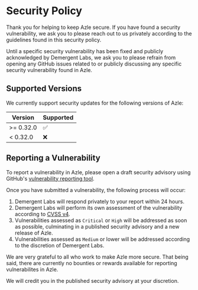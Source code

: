 # Security Policy

Thank you for helping to keep Azle secure. If you have found a security vulnerability, we ask you to please reach out to us privately according to the guidelines found in this security policy.

Until a specific security vulnerability has been fixed and publicly acknowledged by Demergent Labs, we ask you to please refrain from opening any GitHub issues related to or publicly discussing any specific security vulnerability found in Azle.

## Supported Versions

We currently support security updates for the following versions of Azle:

| Version | Supported          |
| ------- | ------------------ |
| >= 0.32.0   | :white_check_mark: |
| < 0.32.0   | :x:                |

## Reporting a Vulnerability

To report a vulnerability in Azle, please open a draft security advisory using GitHub's [vulnerability reporting tool](https://github.com/demergent-labs/azle/security/advisories/new).

Once you have submitted a vulnerability, the following process will occur:

1. Demergent Labs will respond privately to your report within 24 hours.
2. Demergent Labs will perform its own assessment of the vulnerability according to [CVSS v4](https://www.first.org/cvss/v4-0/specification-document).
3. Vulnerabilities assessed as `Critical` or `High` will be addressed as soon as possible, culminating in a published security advisory and a new release of Azle.
4. Vulnerabilities assessed as `Medium` or lower will be addressed according to the discretion of Demergent Labs.

We are very grateful to all who work to make Azle more secure. That being said, there are currently no bounties or rewards available for reporting vulnerabilites in Azle.

We will credit you in the published security advisory at your discretion.
